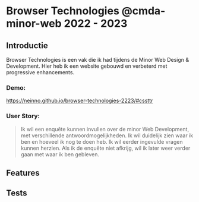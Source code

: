 # Browser Technologies @cmda-minor-web 2022 - 2023

## Introductie
Browser Technologies is een vak die ik had tijdens de Minor Web Design & Development. Hier heb ik een website gebouwd en verbeterd met progressive enhancements. 

### Demo:
https://neinno.github.io/browser-technologies-2223/#cssttr

### User Story:
> Ik wil een enquête kunnen invullen over de minor Web Development, met verschillende antwoordmogelijkheden. Ik wil duidelijk zien waar ik ben en hoeveel ik nog te doen heb. Ik wil eerder ingevulde vragen kunnen herzien. Als ik de enquête niet afkrijg, wil ik later weer verder gaan met waar ik ben gebleven.

## Features

## Tests

